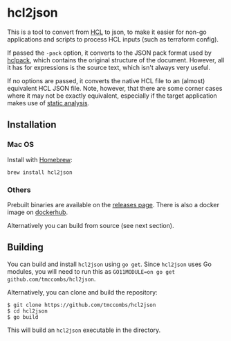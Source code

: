 # hcl2json

This is a tool to convert from [HCL](https://github.com/hashicorp/hcl2/blob/master/hcl/hclsyntax/spec.md) to json, to make it easier for non-go applications and scripts to process HCL inputs (such as terraform config).

If passed the `-pack` option, it converts to the JSON pack format used by [hclpack](https://godoc.org/github.com/hashicorp/hcl2/hclpack), which contains the original structure of the document. However, all it has for expressions is the source text, which isn't always very useful.

If no options are passed, it converts the native HCL file to an (almost) equivalent HCL JSON file. Note, however, that there are some corner cases where it may not be exactly equivalent, especially if the target application makes use of [static analysis](https://github.com/hashicorp/hcl2/blob/master/hcl/hclsyntax/spec.md#static-analysis).

## Installation

### Mac OS

Install with [Homebrew](https://formulae.brew.sh/formula/hcl2json):
```shell
brew install hcl2json
```

### Others

Prebuilt binaries are available on the [releases page](https://github.com/tmccombs/hcl2json/releases). There is also a docker image on [dockerhub](https://hub.docker.com/r/tmccombs/hcl2json).

Alternatively you can build from source (see next section).

## Building

You can build and install `hcl2json` using `go get`. Since `hcl2json` uses Go modules, you will need to run this as
`GO11MODULE=on go get github.com/tmccombs/hcl2json`.

Alternatively, you can clone and build the repository:

```
$ git clone https://github.com/tmccombs/hcl2json
$ cd hcl2json
$ go build
```

This will build an `hcl2json` executable in the directory.
